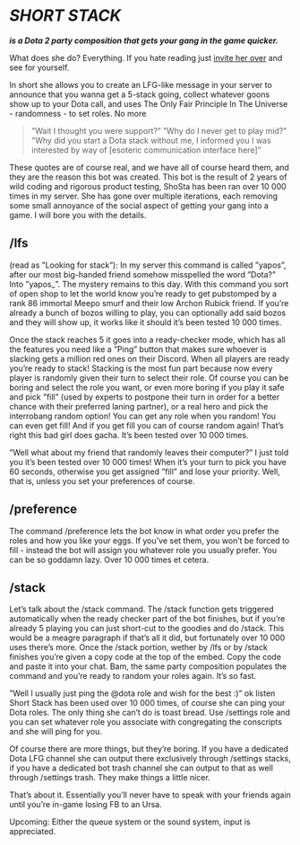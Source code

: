 

# ***SHORT STACK*** 
***is a Dota 2 party composition that gets your gang in the game quicker.***

What does she do? Everything. If you hate reading just [invite her over](https://discord.com/api/oauth2/authorize?client_id=1109079876713066518&permissions=328565008448&scope=bot) and see for yourself.

In short she allows you to create an LFG-like message in your server to announce that you wanna get a 5-stack going, collect whatever goons show up to your Dota call, and uses The Only Fair Principle In The Universe - randomness - to set roles. No more 

> ”Wait I thought you were support?” ”Why do I never get to play mid?”
> ”Why did you start a Dota stack without me, I informed you I was
> interested by way of [esoteric communication interface here]”

These quotes are of course real, and we have all of course heard them, and they are the reason this bot was created. This bot is the result of 2 years of wild coding and rigorous product testing, ShoSta has been ran over 10 000 times in my server. She has gone over multiple iterations, each removing some small annoyance of the social aspect of getting your gang into a game. I will bore you with the details.



## /lfs

(read as ”Looking for stack”): In my server this command is called ”yapos”, after our most big-handed friend somehow misspelled the word ”Dota?” Into ”yapos_”. The mystery remains to this day. With this command you sort of open shop to let the world know you’re ready to get pubstomped by a rank 86 immortal Meepo smurf and their low Archon Rubick friend. If you’re already a bunch of bozos willing to play, you can optionally add said bozos and they will show up, it works like it should it’s been tested 10 000 times. 

Once the stack reaches 5 it goes into a ready-checker mode, which has all the features you need like a ”Ping” button that makes sure whoever is slacking gets a million red ones on their Discord. When all players are ready you’re ready to stack!
Stacking is the most fun part because now every player is randomly given their turn to select their role. Of course you can be boring and select the role you want, or even more boring if you play it safe and pick ”fill” (used by experts to postpone their turn in order for a better chance with their preferred laning partner), or a real hero and pick the interrobang random option! You can get any role when you random! You can even get fill! And if you get fill you can of course random again! That’s right this bad girl does gacha. It’s been tested over 10 000 times. 

”Well what about my friend that randomly leaves their computer?” I just told you it’s been tested over 10 000 times! When it’s your turn to pick you have 60 seconds, otherwise you get assigned ”fill” and lose your priority. Well, that is, unless you set your preferences of course.

## /preference

The command /preference lets the bot know in what order you prefer the roles and how you like your eggs. If you’ve set them, you won’t be forced to fill - instead the bot will assign you whatever role you usually prefer. You can be so goddamn lazy. Over 10 000 times et cetera. 

## /stack

Let’s talk about the /stack command. The /stack function gets triggered automatically when the ready checker part of the bot finishes, but if you’re already 5 playing you can just short-cut to the goodies and do /stack. This would be a meagre paragraph if that’s all it did, but fortunately over 10 000 uses there’s more. Once the /stack portion, wether by /lfs or by /stack finishes you’re given a copy code at the top of the embed. Copy the code and paste it into your chat. Bam, the same party composition populates the command and you’re ready to random your roles again. It’s so fast. 

”Well I usually just ping the @dota role and wish for the best :)” ok listen Short Stack has been used over 10 000 times, of course she can ping your Dota roles. The only thing she can’t do is toast bread. Use /settings role and you can set whatever role you associate with congregating the conscripts and she will ping for you. 

Of course there are more things, but they’re boring. If you have a dedicated Dota LFG channel she can output there exclusively through /settings stacks, if you have a dedicated bot trash channel she can output to that as well through /settings trash. They make things a little nicer. 

That’s about it. Essentially you’ll never have to speak with your friends again until you’re in-game losing FB to an Ursa. 

Upcoming: Either the queue system or the sound system, input is appreciated. 
